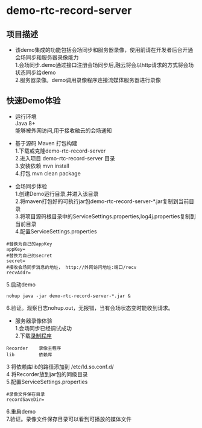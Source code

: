 demo-rtc-record-server
======================

## 项目描述  
* 该demo集成的功能包括会场同步和服务器录像，使用前请在开发者后台开通会场同步和服务器录像能力  
1.会场同步.demo通过接口注册会场同步后,融云将会以http请求的方式将会场状态同步给demo  
2.服务器录像。demo调用录像程序连接流媒体服务器进行录像  


## 快速Demo体验  
* 运行环境  
Java 8+  
能够被外网访问,用于接收融云的会场通知  

* 基于源码  Maven 打包构建  
1.下载或克隆demo-rtc-record-server  
2.进入项目 demo-rtc-record-server 目录  
3.安装依赖 mvn install  
4.打包 mvn clean package  

* 会场同步体验  
1.创建Demo运行目录,并进入该目录  
2.将maven打包好的可执行jar包demo-rtc-record-server-*.jar复制到当前目录  
3.将项目源码根目录中的ServiceSettings.properties,log4j.properties复制到当前目录  
4.配置ServiceSettings.properties  
```
#替换为自己的appKey
appKey=
#替换为自己的secret
secret=
#接收会场同步消息的地址， http://外网访问地址:端口/recv
recvAddr=
```
5.启动demo  
```
nohup java -jar demo-rtc-record-server-*.jar &
```
6.验证。观察日志nohup.out，无报错，当有会场状态变时能收到请求。  

* 服务器录像体验  
1.会场同步已经调试成功  
2.下载[录制程序](http://downloads.rongcloud.cn/Recorder.tar.gz)  
```
Recorder    录像主程序
lib         依赖库
```
3 将依赖库lib的路径添加到 /etc/ld.so.conf.d/  
4 将Recorder放到jar包的同级目录  
5.配置ServiceSettings.properties  
```
#录像文件保存目录
recordSaveDir=
```
6.重启demo  
7.验证。录像文件保存目录可以看到可播放的媒体文件  
